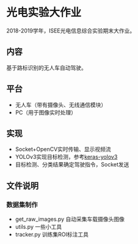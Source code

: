 # 光电实验大作业
2018-2019学年，ISEE光电信息综合实验期末大作业。

## 内容
基于路标识别的无人车自动驾驶。

## 平台
* 无人车（带有摄像头、无线通信模块）
* PC（用于图像实时处理）


## 实现
* Socket+OpenCV实时传输、显示视频流
* YOLOv3实现目标检测，参考[keras-yolov3](https://github.com/qqwweee/keras-yolo3)
* 目标检测、分类结果确定驾驶指令，Socket发送

## 文件说明
### 数据集制作
* get_raw_images.py 自动采集车载摄像头图像
* utils.py 一些小工具
* tracker.py 训练集ROI标注工具
